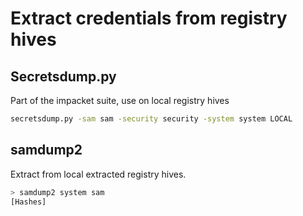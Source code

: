# Extract credentials from registry hives

## Secretsdump.py

Part of the impacket suite, use on local registry hives

```bash
secretsdump.py -sam sam -security security -system system LOCAL
```

## samdump2

Extract from local extracted registry hives.

```bash
> samdump2 system sam 
[Hashes]
```




